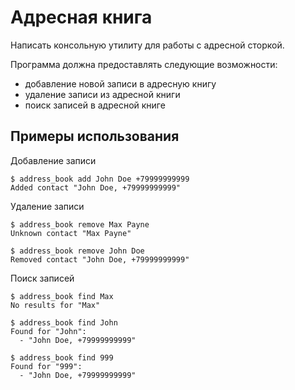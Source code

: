 Адресная книга
==============

Написать консольную утилиту для работы с адресной сторкой.

Программа должна предоставлять следующие возможности:

- добавление новой записи в адресную книгу
- удаление записи из адресной книги
- поиск записей в адресной книге

Примеры использования
---------------------

Добавление записи

```
$ address_book add John Doe +79999999999
Added contact "John Doe, +79999999999"
```

Удаление записи

```
$ address_book remove Max Payne
Unknown contact "Max Payne"

$ address_book remove John Doe
Removed contact "John Doe, +79999999999"
```

Поиск записей

```
$ address_book find Max
No results for "Max"

$ address_book find John
Found for "John":
  - "John Doe, +79999999999"

$ address_book find 999
Found for "999":
  - "John Doe, +79999999999"
```

